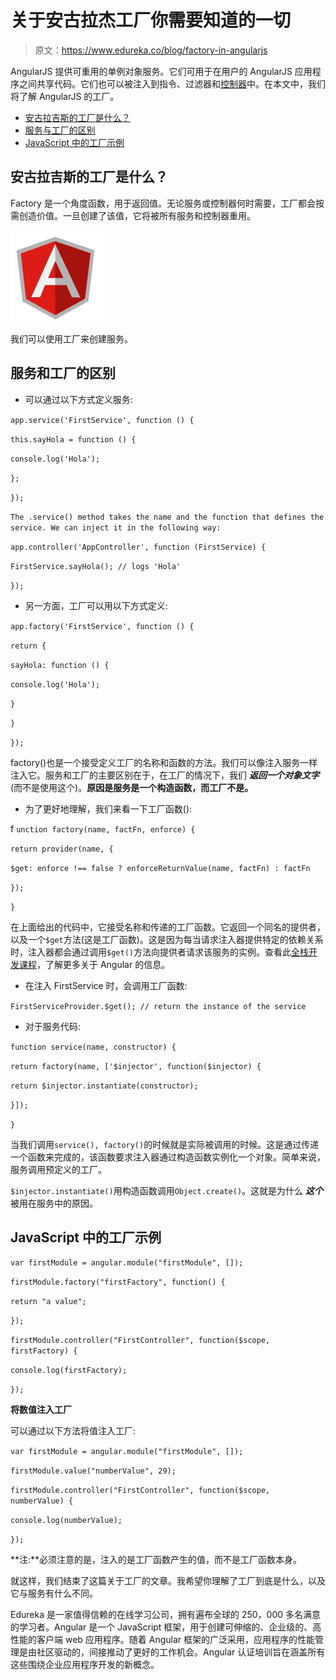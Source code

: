 # 关于安古拉杰工厂你需要知道的一切

> 原文：<https://www.edureka.co/blog/factory-in-angularjs>

AngularJS 提供可重用的单例对象服务。它们可用于在用户的 AngularJS 应用程序之间共享代码。它们也可以被注入到指令、过滤器和[控制器](https://www.edureka.co/blog/angularjs-controllers/)中。在本文中，我们将了解 AngularJS 的工厂。

*   [安古拉吉斯的工厂是什么？](#what)
*   [服务与工厂的区别](#difference)
*   [JavaScript 中的工厂示例](#code)

## **安古拉吉斯的工厂是什么？**

Factory 是一个角度函数，用于返回值。无论服务或控制器何时需要，工厂都会按需创造价值。一旦创建了该值，它将被所有服务和控制器重用。

![Angular Logo - Factory in AngularJS](img/7b62b131e39893f6fc01069f651cbd3f.png)

我们可以使用工厂来创建服务。

## **服务和工厂的区别**

*   可以通过以下方式定义服务:

`app.service('FirstService', function () {`

`this.sayHola = function () {`

`console.log('Hola');`

`};`

`});`

`The .service() method takes the name and the function that defines the service. We can inject it in the following way:`

`app.controller('AppController', function (FirstService) {`

`FirstService.sayHola(); // logs 'Hola'`

`});`

*   另一方面，工厂可以用以下方式定义:

`app.factory('FirstService', function () {`

`return {`

`sayHola: function () {`

`console.log('Hola');`

`}`

`}`

`});`

factory()也是一个接受定义工厂的名称和函数的方法。我们可以像注入服务一样注入它。服务和工厂的主要区别在于，在工厂的情况下，我们 ***返回一个对象文字*** (而不是使用这个)。**原因是服务是一个构造函数，而工厂不是。**

*   为了更好地理解，我们来看一下工厂函数():

f `unction factory(name, factFn, enforce) {`

`return provider(name, {`

`$get: enforce !== false ? enforceReturnValue(name, factFn) : factFn`

`});`

`}`

在上面给出的代码中，它接受名称和传递的工厂函数。它返回一个同名的提供者，以及一个`$get`方法(这是工厂函数)。这是因为每当请求注入器提供特定的依赖关系时，注入器都会通过调用`$get()`方法向提供者请求该服务的实例。查看此[全栈开发课程](https://www.edureka.co/masters-program/full-stack-developer-training)，了解更多关于 Angular 的信息。

*   在注入 FirstService 时，会调用工厂函数:

`FirstServiceProvider.$get(); // return the instance of the service`

*   对于服务代码:

`function service(name, constructor) {`

`return factory(name, ['$injector', function($injector) {`

`return $injector.instantiate(constructor);`

`}]);`

`}`

当我们调用`service(), factory()`的时候就是实际被调用的时候。这是通过传递一个函数来完成的，该函数要求注入器通过构造函数实例化一个对象。简单来说，服务调用预定义的工厂。

`$injector.instantiate()`用构造函数调用`Object.create()`。这就是为什么 ***这个*** 被用在服务中的原因。

## **JavaScript 中的工厂示例**

`var firstModule = angular.module("firstModule", []);`

`firstModule.factory("firstFactory", function() {`

`return "a value";`

`});`

`firstModule.controller("FirstController", function($scope, firstFactory) {`

`console.log(firstFactory);`

`});`

**将数值注入工厂**

可以通过以下方法将值注入工厂:

`var firstModule = angular.module("firstModule", []);`

`firstModule.value("numberValue", 29);`

`firstModule.controller("FirstController", function($scope, numberValue) {`

`console.log(numberValue);`

`});`

**注:**必须注意的是，注入的是工厂函数产生的值，而不是工厂函数本身。

就这样，我们结束了这篇关于工厂的文章。我希望你理解了工厂到底是什么，以及它与服务有什么不同。

Edureka 是一家值得信赖的在线学习公司，拥有遍布全球的 250，000 多名满意的学习者。Angular 是一个 JavaScript 框架，用于创建可伸缩的、企业级的、高性能的客户端 web 应用程序。随着 Angular 框架的广泛采用，应用程序的性能管理是由社区驱动的，间接推动了更好的工作机会。Angular 认证培训旨在涵盖所有这些围绕企业应用程序开发的新概念。